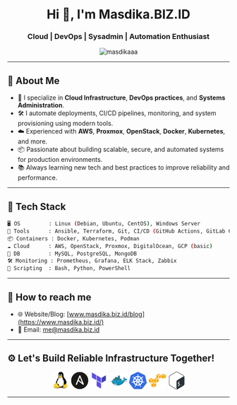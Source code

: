 <h1 align="center">Hi 👋, I'm Masdika.BIZ.ID</h1>
<h3 align="center">Cloud | DevOps | Sysadmin | Automation Enthusiast</h3>

<p align="center">
  <img src="https://komarev.com/ghpvc/?username=masdikaaa&label=Profile%20views&color=0e75b6&style=flat" alt="masdikaaa" />
</p>

---

## 🚀 About Me

* 🔧 I specialize in **Cloud Infrastructure**, **DevOps practices**, and **Systems Administration**.
* 🛠️ I automate deployments, CI/CD pipelines, monitoring, and system provisioning using modern tools.
* ☁️ Experienced with **AWS**, **Proxmox**, **OpenStack**, **Docker**, **Kubernetes**, and more.
* 📦 Passionate about building scalable, secure, and automated systems for production environments.
* 📚 Always learning new tech and best practices to improve reliability and performance.

---

## 🧰 Tech Stack

```bash
🖥️ OS         : Linux (Debian, Ubuntu, CentOS), Windows Server  
🔧 Tools      : Ansible, Terraform, Git, CI/CD (GitHub Actions, GitLab CI, Jenkins)  
📦 Containers : Docker, Kubernetes, Podman  
☁️ Cloud      : AWS, OpenStack, Proxmox, DigitalOcean, GCP (basic)  
💃 DB         : MySQL, PostgreSQL, MongoDB  
🛠️ Monitoring : Prometheus, Grafana, ELK Stack, Zabbix  
📜 Scripting  : Bash, Python, PowerShell  
```

---

## 📩 How to reach me

* 🌐 Website/Blog: [www.masdika.biz.id/blog](https://www.masdika.biz.id/)
* 📧 Email: [me@masdika.biz.id](mailto:me@masdika.biz.id)

---

## ⚙️ Let's Build Reliable Infrastructure Together!

<p align="center">
  <img src="https://raw.githubusercontent.com/devicons/devicon/master/icons/linux/linux-original.svg" width="40" />
  <img src="https://raw.githubusercontent.com/devicons/devicon/master/icons/ansible/ansible-original.svg" width="40" />
  <img src="https://raw.githubusercontent.com/devicons/devicon/master/icons/terraform/terraform-original.svg" width="40" />
  <img src="https://raw.githubusercontent.com/devicons/devicon/master/icons/docker/docker-original.svg" width="40" />
  <img src="https://raw.githubusercontent.com/devicons/devicon/master/icons/kubernetes/kubernetes-plain.svg" width="40" />
  <img src="https://raw.githubusercontent.com/devicons/devicon/master/icons/amazonwebservices/amazonwebservices-original.svg" width="40" />
  <img src="https://raw.githubusercontent.com/devicons/devicon/master/icons/bash/bash-original.svg" width="40" />
</p>

---

